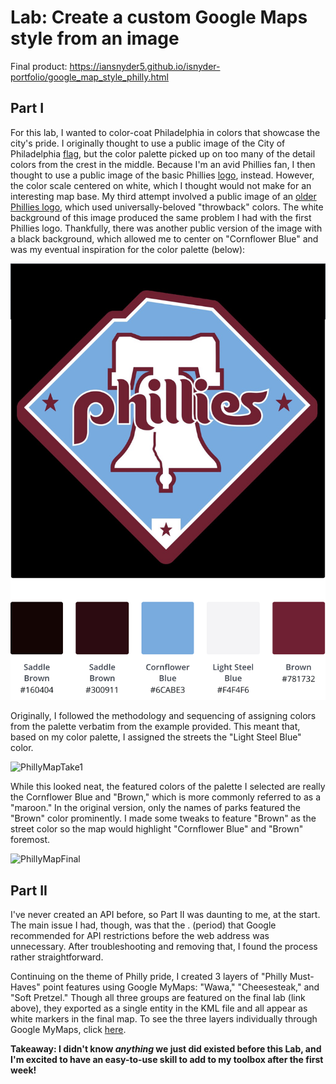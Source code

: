 # Lab: Create a custom Google Maps style from an image

Final product: https://iansnyder5.github.io/isnyder-portfolio/google_map_style_philly.html

## Part I

For this lab, I wanted to color-coat Philadelphia in colors that showcase the city's pride. I originally thought to use a public image of the City of Philadelphia [flag](https://www.google.com/url?sa=i&url=https%3A%2F%2Fcommons.wikimedia.org%2Fwiki%2FFile%3AFlag_of_Philadelphia%2C_Pennsylvania.svg&psig=AOvVaw1G4uqklXZ5TZ5j3cxXksAC&ust=1584990411875000&source=images&cd=vfe&ved=0CAIQjRxqFwoTCJCT58XjrugCFQAAAAAdAAAAABAD), but the color palette picked up on too many of the detail colors from the crest in the middle. Because I'm an avid Phillies fan, I then thought to use a public image of the basic Phillies [logo](https://www.google.com/url?sa=i&url=https%3A%2F%2Fen.wikipedia.org%2Fwiki%2FFile%3APhiladelphia_Phillies_Insignia.svg&psig=AOvVaw292-JEWARJusNaWBMZbpHF&ust=1584990497153000&source=images&cd=vfe&ved=0CAIQjRxqFwoTCPC8p-7jrugCFQAAAAAdAAAAABAD), instead. However, the color scale centered on white, which I thought would not make for an interesting map base. My third attempt involved a public image of an [older Phillies logo](https://www.google.com/url?sa=i&url=https%3A%2F%2Fwww.flickr.com%2Fphotos%2Fmelling2293%2F6171367700&psig=AOvVaw292-JEWARJusNaWBMZbpHF&ust=1584990497153000&source=images&cd=vfe&ved=0CAIQjRxqFwoTCPC8p-7jrugCFQAAAAAdAAAAABAH), which used universally-beloved "throwback" colors. The white background of this image produced the same problem I had with the first Phillies logo. Thankfully, there was another public version of the image with a black background, which allowed me to center on "Cornflower Blue" and was my eventual inspiration for the color palette (below):

![PhilliesLogoandPalette](PhilliesGISLogoPalette.png)

Originally, I followed the methodology and sequencing of assigning colors from the palette verbatim from the example provided. This meant that, based on my color palette, I assigned the streets the "Light Steel Blue" color.

![PhillyMapTake1](PhillyMapTake1.png)

While this looked neat, the featured colors of the palette I selected are really the Cornflower Blue and "Brown," which is more commonly referred to as a "maroon." In the original version, only the names of parks featured the "Brown" color prominently. I made some tweaks to feature "Brown" as the street color so the map would highlight "Cornflower Blue" and "Brown" foremost.

![PhillyMapFinal](PhillyMapFinal.png)


## Part II

I've never created an API before, so Part II was daunting to me, at the start. The main issue I had, though, was that the . (period) that Google recommended for API restrictions before the web address was unnecessary. After troubleshooting and removing that, I found the process rather straightforward.

Continuing on the theme of Philly pride, I created 3 layers of "Philly Must-Haves" point features using Google MyMaps: "Wawa," "Cheesesteak," and "Soft Pretzel." Though all three groups are featured on the final lab (link above), they exported as a single entity in the KML file and all appear as white markers in the final map. To see the three layers individually through Google MyMaps, click [here](https://drive.google.com/open?id=1eu_47bS8iQjbzsqGd8PTZiv_Nio2Urca&usp=sharing).

__Takeaway: I didn't know *anything* we just did existed before this Lab, and I'm excited to have an easy-to-use skill to add to my toolbox after the first week!__
